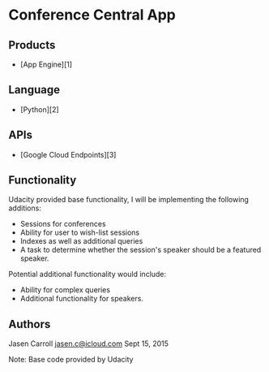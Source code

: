 # Conference Central App

## Products
- [App Engine][1]

## Language
- [Python][2]

## APIs
- [Google Cloud Endpoints][3]

## Functionality

Udacity provided base functionality, I will be implementing the following additions:

* Sessions for conferences
* Ability for user to wish-list sessions
* Indexes as well as additional queries
* A task to determine whether the session's speaker should be a featured speaker.

Potential additional functionality would include:

* Ability for complex queries
* Additional functionality for speakers.


## Authors

Jasen Carroll
jasen.c@icloud.com
Sept 15, 2015

Note: Base code provided by Udacity
